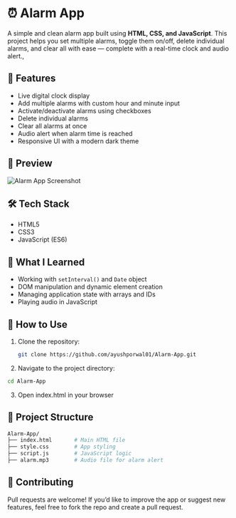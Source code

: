 # ⏰ Alarm App

A simple and clean alarm app built using **HTML, CSS, and JavaScript**. This project helps you set multiple alarms, toggle them on/off, delete individual alarms, and clear all with ease — complete with a real-time clock and audio alert.,

## 🚀 Features

- Live digital clock display
- Add multiple alarms with custom hour and minute input
- Activate/deactivate alarms using checkboxes
- Delete individual alarms
- Clear all alarms at once
- Audio alert when alarm time is reached
- Responsive UI with a modern dark theme

## 📸 Preview

![Alarm App Screenshot](https://i.ibb.co/HS4Y3w6/chrome-Bla-Go-SB145.png)


## 🛠️ Tech Stack

- HTML5
- CSS3
- JavaScript (ES6)

## 🧠 What I Learned

- Working with `setInterval()` and `Date` object
- DOM manipulation and dynamic element creation
- Managing application state with arrays and IDs
- Playing audio in JavaScript

## 🎯 How to Use

1. Clone the repository:
   ```bash
   git clone https://github.com/ayushporwal01/Alarm-App.git

2. Navigate to the project directory:

```bash
cd Alarm-App
```

3. Open index.html in your browser

## 📁 Project Structure

```bash
Alarm-App/
├── index.html       # Main HTML file
├── style.css        # App styling
├── script.js        # JavaScript logic
├── alarm.mp3        # Audio file for alarm alert
```

## 🙌 Contributing
Pull requests are welcome!
If you’d like to improve the app or suggest new features, feel free to fork the repo and create a pull request.

